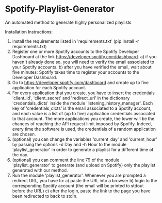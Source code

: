 # Spotify-Playlist-Generator
An automated method to generate highly personalized playlists

Installation Instructions:
1) Install the requirements listed in 'requirements.txt' (pip install -r requirements.txt)
2) Register one or more Spotify accounts to the Spotify Developer Dashboard at the link https://developer.spotify.com/dashboard.
  a) if you haven't already done so, you will need to verify the email associated to your Spotify accounts.
  b) after you have verified the email,  wait about five minutes: Spotify takes time to register your accounts to the Developer Dashboard.
3) Go to https://developer.spotify.com/dashboard and create up to five application for each Spotify account.
4) For every application that you create, you have to insert the credentials 'client_id', 'client_secret' and 'redirect_uri' in the dictionary 'credentials_dicts' inside the module 'listening_history_manager'. Each key of 'credentials_dicts' is the email associated to a Spotify account, and each value is a list of (up to five) application credentials associated to that account. The more applications you create, the lower will be the chances of reaching the API request limit imposed by Spofify. Indeed, every time the software is used, the credentials of a random application are chosen. 
5) (optional) you can change the variables 'current_day' and 'current_hour' by passing the options -d Day and -h Hour to the module 'playlist_generator' in order to generate a playlist for a different time of the day.
6) (optional) you can comment the line 79 of the module 'playlist_generator' to generate (and upload on Spotify) only the playlist generated with our method.
7) Run the module 'playlist_generator'. Whenever you are prompted a redirect URL, you have to:
  a) paste the URL into a browser
  b) login to the corresponding Spotify account (the email will be printed to stdout before the URL)
  c) after the login, paste the link to the page you have been redirected to back to stdin.
